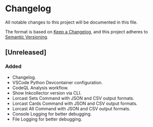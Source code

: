 # Changelog

All notable changes to this project will be documented in this file.

The format is based on [Keep a Changelog](https://keepachangelog.com/en/1.1.0/),
and this project adheres to [Semantic Versioning](https://semver.org/spec/v2.0.0.html).

## [Unreleased]

### Added

- Changelog.
- VSCode Python Devcontainer configuration.
- CodeQL Analysis workflow.
- Show Inkcollector version via CLI.
- Lorcast Sets Command with JSON and CSV output formats.
- Lorcast Cards Command with JSON and CSV output formats.
- Lorcast All Command with JSON and CSV output formats.
- Console Logging for better debugging.
- File Logging for better debugging.

